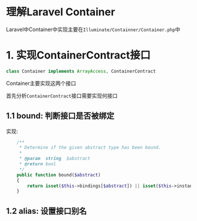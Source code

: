 # 理解Laravel Container

Laravel中Container中实现主要在`Illuminate/Containner/Container.php`中

# 1. 实现ContainerContract接口

```php
class Container implements ArrayAccess, ContainerContract
```

Container主要实现这两个接口

首先分析`ContainerContract`接口需要实现何接口

## 1.1  bound: 判断接口是否被绑定

实现:

```php
    /**
     * Determine if the given abstract type has been bound.
     *
     * @param  string  $abstract
     * @return bool
     */
    public function bound($abstract)
    {
        return isset($this->bindings[$abstract]) || isset($this->instances[$abstract]) || $this->isAlias($abstract);
    }
```

## 1.2 alias: 设置接口别名

